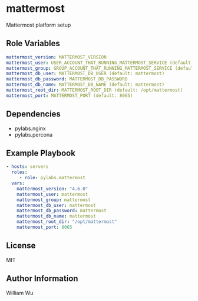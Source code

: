 mattermost
==========

Mattermost platform setup


Role Variables
--------------

```yaml
mattermost_version: MATTERMOST_VERSION
mattermost_user: USER_ACCOUNT_THAT_RUNNING_MATTERMOST_SERVICE (default: mattermost)
mattermost_group: GROUP_ACCOUNT_THAT_RUNNING_MATTERMOST_SERVICE (default: mattermost)
mattermost_db_user: MATTERMOST_DB_USER (default: mattermost)
mattermost_db_password: MATTERMOST_DB_PASSWORD
mattermost_db_name: MATTERMOST_DB_NAME (default: mattermost)
mattermost_root_dir: MATTERMOST_ROOT_DIR (default: /opt/mattermost)
mattermost_port: MATTERMOST_PORT (default: 8065)
```

Dependencies
------------

- pylabs.nginx
- pylabs.percona

Example Playbook
----------------

```yaml
- hosts: servers
  roles:
     - role: pylabs.mattermost
  vars:
    mattermost_version: "4.6.0"
    mattermost_user: mattermost
    mattermost_group: mattermost
    mattermost_db_user: mattermost
    mattermost_db_password: mattermost
    mattermost_db_name: mattermost
    mattermost_root_dir: "/opt/mattermost"
    mattermost_port: 8065
```

License
-------

MIT

Author Information
------------------

William Wu
